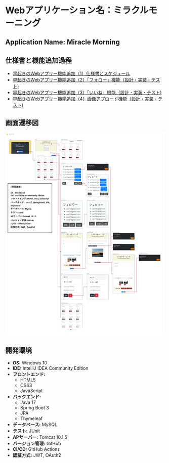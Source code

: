 # Webアプリケーション名：ミラクルモーニング
## Application Name: Miracle Morning

## 仕様書と機能追加過程
- <font color="white">[早起きのWebアプリー機能追加（1）仕様書とスケジュール](https://note.com/commonerd/n/ne22f8f456c40)</font>
- <font color="white">[早起きのWebアプリー機能追加（2）「フォロー」機能（設計・実装・テスト)](https://note.com/commonerd/n/n217fe01d6776)</font>
- <font color="white">[早起きのWebアプリー機能追加（3）「いいね」機能（設計・実装・テスト)](https://note.com/commonerd/n/n217fe01d6776)</font>
- <font color="white">[早起きのWebアプリー機能追加（4）画像アプロード機能（設計・実装・テスト)](https://note.com/commonerd/n/n05f5662c3a96)</font>



## 画面遷移図


![gamensenido](./gamensenido.png)



## 開発環境

- **OS:** Windows 10
- **IDE:** IntelliJ IDEA Community Edition
- **フロントエンド:**
  - HTML5
  - CSS3
  - JavaScript
- **バックエンド:**
  - Java 17
  - Spring Boot 3
  - JPA
  - Thymeleaf
- **データベース:** MySQL
- **テスト:** JUnit
- **APサーバー:** Tomcat 10.1.5
- **バージョン管理:** GitHub
- **CI/CD:** GitHub Actions
- **認証方式:** JWT, OAuth2



